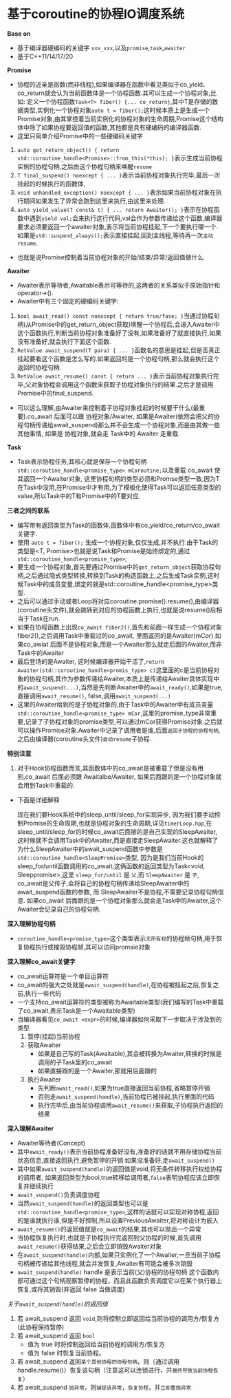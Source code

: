 # 基于coroutine的协程IO调度系统
**Base on**
- 基于编译器硬编码的关键字 `xxx_xxx`,以及`promise`,`task`,`awaiter`
- 基于C++11/14/17/20

**Promise**

- 协程的近亲是函数(而非线程),如果编译器在函数中看见类似于co_yield、co_return就会认为当前函数体是一个协程函数.其可以生成一个协程对象,比如: 定义一个协程函数`Task<T> fiber() {... co_return}`,其中T是存储的数据类型,实例化一个协程对象`auto t = fiber();`这时候本质上是生成一个Promise<T>对象,由其掌控着当前实例化的协程对象的生命周期,Promise这个结构体中除了如果协程要返回值的函数,其他都是具有硬编码的编译器函数.
- 这里只简单介绍Promise中的一些硬编码关键字
1. `auto get_return_object() { return std::coroutine_handle<Promise>::from_this(*this); }`表示生成当前协程实例的协程句柄,之后由这个协程句柄来唤醒`resume`
2. `T final_suspend() noexcept { ... }`表示当前协程对象执行完毕,最后一次挂起的时候执行的函数体,
3. `void unhandled_exception() noexcept { ... }`表示如果当前协程对象在执行期间如果发生了异常会跑到这里来执行,由这里来处理.
4. `auto yield_value(T const& t) { ... return Awaiter(); }`表示在协程函数中遇到`yield val;`会来执行这行代码,val会作为参数传递给这个函数,编译器要求必须要返回一个awaiter对象,表示将当前协程挂起,下一个要执行哪一个.如果是`std::suspend_always();`表示直接挂起,回到主线程,等待再一次`主动resume`.
- 也就是说Promise控制着当前协程对象的开始/结束/异常/返回值做什么.

**Awaiter**
- Awaiter表示等待者,Awaitable表示可等待的,这两者的关系类似于原始指针和operator->().
- Awaiter中有三个固定的硬编码关键字:
1. `bool await_read() const noexcept { return true/fase; }`当通过协程句柄(从Promise中的get_return_object获取)唤醒一个协程后,会进入Awaiter中这个函数执行,判断当前协程对象准备好了没有,如果准备好了就直接执行,如果没有准备好,就会执行下面这个函数.
2. `RetValue await_suspend(T para) { ... }`函数名的意思是挂起,但是否真正挂起要看这个函数是怎么写的.如果返回的是一个协程句柄,那么就会执行这个返回的协程句柄.
3. `RetValue await_resume() const { return ... }`表示当前协程对象执行完毕,父对象协程会调用这个函数来获取子协程对象执行的结果.之后才是调用Promise中的final_suspend.
- 可以这么理解,由Awaiter来控制着子协程对象挂起的时候要干什么(最重要).co_await 后面可以跟 协程对象/Awaiter, 如果是Awaiter(依然会把父的协程句柄传递给await_suspend)那么并不会生成一个协程对象,而是由其做一些其他事情, 如果是 协程对象,就会走 Task中的 Awaiter 走重载.

**Task**
- Task表示协程任务,其核心就是保存一个协程句柄`std::coroutine_handle<promise_type> mCoroutine;`以及重载 co_await 使其返回一个Awaiter对象, 这里协程句柄的类型必须和Promse类型一致,因为T在Task中没用,在Promise中才有用,为了模板化使得Task可以返回任意类型的value,所以Task中的T和Promise中的T要对应.

**三者之间的联系**
- 编写带有返回类型为Task的函数体,函数体中有co_yield/co_return/co_await关键字.
- 使用 `auto t = fiber();` 生成一个协程对象,仅仅生成,并不执行.由于Task的类型是<T, Promise<T>>也就是说Task和Promise是始终绑定的,通过`std::coroutine_handle<promise_type>`;
- 要生成一个协程对象,首先要通过Promise中的`get_return_object`获取协程句柄,之后通过隐式类型转换,转换到Task的构造函数上,之后生成Task实例,这时候Task中的成员变量,绑定的就是std::coroutine_handle<promise_type>类型.
- 之后可以通过手动或者Loop将对应coroutine.promise().resume(),由编译器(coroutine头文件),就会跳转到对应的协程函数上执行,也就是说resume()后相当于Task在run.
- 如果在协程函数上出现`co_await fiber2()`,首先和前面一样生成一个协程对象fiber2(),之后调用Task中重载过的co_await, 里面返回的是Awaiter(mCor).如果co_awiat 后面不是协程对象,而是一个Awaiter那么就走后面的Awaiter,而非Task中的Awaiter
- 最后登场的是Awaiter, 这时候编译器开始干活了,`return Awaiter(std::coroutine_handle<promis_type> c)`这里面的c是当前协程对象的协程句柄,其作为参数传递给Awaiter,本质上是传递给Awaiter具体实现中的`await_suspend(...)`,当然是先判断Awaiter中的`await_ready()`,如果是true,直接调用`await_resume()`, false,调用`await_suspend(...)`
- 这里的Awaiter给到的是子协程对象的,由于Task中的Awaiter中有成员变量`std::coroutine_handle<promise_type> mCor`,这里的promise_type非常重要,记录了子协程对象的promise类型,可以通过mCor获得Promise对象.之后就可以操作Promise对象.Awaiter中记录了调用者是谁,后面`返回子协程的协程句柄`,之后由编译器(coroutine头文件)`自动resume`子协程.

**特别注意**
1. 对于Hook协程函数而言,其函数体中的co_await是被重载了但是没有用到,co_await 后面必须跟 Awaitalbe/Awaiter, 如果后面跟的是一个协程对象就会用到Task中重载的.
- 下面是详细解释

    现在我们要Hook系统中的sleep_until/sleep_for实现异步, 因为我们要手动控制Promise的生命周期,也就是协程对象的生命周期,详见`timerLoop.hpp`,在sleep_until/sleep_for的时候co_await后面接的是自己实现的SleepAwaiter, 这时候就不会调用Task中的Awaiter,而是直接走SleepAwaiter.这也就解释了为什么SleepAwaiter中的await_suspend函数中参数是`std::coroutine_handle<SleepPromise>`类型, 因为是我们当前Hook的sleep_for/until函数调用的co_await,这俩函数的返回类型为Task<void, Sleeppromise>,这里 `sleep_for/until` 是 `父`,而 `SleepAwaiter` 是 `子`, co_await是父传子,会将自己的协程句柄传递给SleepAwaiter中的await_suspend函数的参数, 而 SleepAwaiter不是协程,不需要记录协程句柄信息.
    如果co_await 后面跟的是一个协程对象那么就会走Task中的Awaiter,这个Awaiter会记录自己的协程句柄.

**深入理解协程句柄**
- `coroutine_handle<promise_type>`这个类型表示`无所有权`的协程帧句柄,用于恢复协程执行或摧毁协程帧,其可以访问promsie对象

**深入理解co_await关键字**
- co_await运算符是一个单目运算符
- co_await的强大之处就是`await_suspend(handle)`,在协程被挂起之后,恢复之前,执行一些代码
- 一个支持co_await运算符的类型被称为Awaitable类型(我们编写的Task中重载了co_await,表示Task是一个Awaitable类型)
- 当编译器看见`co_await <expr>`的时候,编译器如何采取下一步取决于涉及到的类型
    1. 暂停(挂起)当前协程
    2. 获取Awaiter
        - 如果是自己写的Task(Awaitable),其会被转换为Awaiter,转换的时候是调用的子Task里的co_await
        - 如果直接跟的是一个Awaiter,那就用后面跟的
    3. 执行Awaiter
        - 先判断`await_read()`,如果为true直接返回当前协程,省略暂停开销
        - 否则走`await_suspend(handle)`,当前协程已被挂起,执行里面的代码
        - 执行完毕后,由当前协程调用`await_resume()`来获取,子协程执行返回的结果

**深入理解Awaiter**
- Awaiter等待者(Concept)
- 其中`await_ready()`表示当前协程准备好没有,准备好的话就不用存储协程当前状态信息,直接返回执行,避免暂停的开销 如果没准备好,走`await_suspend()`
- 其中如果`await_suspend(handle)`的返回值是void,将无条件转移执行权给协程的调用者, 如果返回类型为bool,true转移给调用者,`false`表明协程应该立即恢复并继续执行
- `await_suspend()`负责调度协程
- 当然`await_suspend(handle)`的返回类型也可以是`std::coroutine_handle<promise_type>`,这样的话就可以实现对称协程,返回的是谁就执行谁,但是不好控制,所以设置PreviousAwaiter,将对称设计为嵌入
- `await_resume()`的返回值就是`co_await`的结果,其也可以抛出一个异常
- 当协程恢复执行时,也就是子协程执行完返回到父协程的时候,首先调用`await_resume()`获得结果,之后会立即销毁Awaiter对象
- 在`await_suspend(handle)`内部,如果只实例化了一个Awaiter,一旦当前子协程句柄被传递给其他线程,就会并发恢复,Awaiter有可能会被多次销毁
- `await_suspend(handle)` handle 是表示当前(父)协程的协程句柄 这个函数内部可通过这个句柄观察暂停的协程，而且此函数负责调度它以在某个执行器上恢复,或将其销毁(并返回 false 当做调度)

*关于`await_suspend(handle)`的返回值*
1. 若 await_suspend 返回 `void`,则将控制立即返回给当前协程的调用方/恢复方(此协程保持暂停)
2. 若 await_suspend 返回 `bool`
    - 值为 true 时将控制返回给当前协程的调用方/恢复方
    - 值为 false 时恢复当前协程。
3. 若 await_suspend 返回`某个其他协程的协程句柄`，则（通过调用 handle.resume()）恢复该句柄（注意这可以连锁进行，并`最终导致当前协程恢复`）
4. 若 await_suspend `抛异常`，则`捕捉该异常`，`恢复协程`，并`立即重抛异常`



